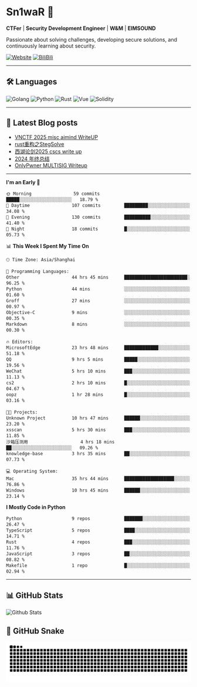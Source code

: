 # Sn1waR 👋

**CTFer** | **Security Development Engineer** | **W&M** | **EIMSOUND**

Passionate about solving challenges, developing secure solutions, and continuously learning about security.

[![Website](https://img.shields.io/website?url=https%3A%2F%2Fwww.snowywar.top)](https://www.snowywar.top) 
[![BiliBili](https://img.shields.io/badge/BiliBili-哔哩哔哩-00A1D6?style=flat&logo=bilibili&logoColor=white)](https://space.bilibili.com/8389161)  

---

## 🛠️ Languages
![Golang](https://img.shields.io/badge/-Golang-00ADD8?style=flat&logo=go&logoColor=white)
![Python](https://img.shields.io/badge/-Python-3776AB?style=flat&logo=python&logoColor=white)
![Rust](https://img.shields.io/badge/-Rust-000000?style=flat&logo=rust&logoColor=white)
![Vue](https://img.shields.io/badge/-Vue.js-4FC08D?style=flat&logo=vue.js&logoColor=white)
![Solidity](https://img.shields.io/badge/-Solidity-363636?style=flat&logo=solidity&logoColor=white)

---
## 📖 Latest Blog posts
<!-- BLOG-POST-LIST:START -->
- [VNCTF 2025 misc aimind WriteUP](https://www.snowywar.top/4546.html)
- [rust重构之StegSolve](https://www.snowywar.top/4541.html)
- [西湖论剑2025 cscs write up](https://www.snowywar.top/4527.html)
- [2024 年终总结](https://www.snowywar.top/4525.html)
- [OnlyPwner MULTISIG Writeup](https://www.snowywar.top/4507.html)
<!-- BLOG-POST-LIST:END -->
---
<!--START_SECTION:waka-->
**I'm an Early 🐤** 

```text
🌞 Morning                59 commits          █████░░░░░░░░░░░░░░░░░░░░   18.79 % 
🌆 Daytime                107 commits         █████████░░░░░░░░░░░░░░░░   34.08 % 
🌃 Evening                130 commits         ██████████░░░░░░░░░░░░░░░   41.40 % 
🌙 Night                  18 commits          █░░░░░░░░░░░░░░░░░░░░░░░░   05.73 % 
```


📊 **This Week I Spent My Time On** 

```text
🕑︎ Time Zone: Asia/Shanghai

💬 Programming Languages: 
Other                    44 hrs 45 mins      ████████████████████████░   96.25 % 
Python                   44 mins             ░░░░░░░░░░░░░░░░░░░░░░░░░   01.60 % 
Groff                    27 mins             ░░░░░░░░░░░░░░░░░░░░░░░░░   00.97 % 
Objective-C              9 mins              ░░░░░░░░░░░░░░░░░░░░░░░░░   00.35 % 
Markdown                 8 mins              ░░░░░░░░░░░░░░░░░░░░░░░░░   00.30 % 

🔥 Editors: 
MicrosoftEdge            23 hrs 48 mins      █████████████░░░░░░░░░░░░   51.18 % 
QQ                       9 hrs 5 mins        █████░░░░░░░░░░░░░░░░░░░░   19.56 % 
WeChat                   5 hrs 10 mins       ███░░░░░░░░░░░░░░░░░░░░░░   11.13 % 
cs2                      2 hrs 10 mins       █░░░░░░░░░░░░░░░░░░░░░░░░   04.67 % 
oopz                     1 hr 28 mins        █░░░░░░░░░░░░░░░░░░░░░░░░   03.16 % 

🐱‍💻 Projects: 
Unknown Project          10 hrs 47 mins      ██████░░░░░░░░░░░░░░░░░░░   23.20 % 
xsscan                   5 hrs 30 mins       ███░░░░░░░░░░░░░░░░░░░░░░   11.85 % 
沙箱压测用                    4 hrs 18 mins       ██░░░░░░░░░░░░░░░░░░░░░░░   09.26 % 
knowledge-base           3 hrs 35 mins       ██░░░░░░░░░░░░░░░░░░░░░░░   07.73 % 

💻 Operating System: 
Mac                      35 hrs 44 mins      ███████████████████░░░░░░   76.86 % 
Windows                  10 hrs 45 mins      ██████░░░░░░░░░░░░░░░░░░░   23.14 % 
```

**I Mostly Code in Python** 

```text
Python                   9 repos             ███████░░░░░░░░░░░░░░░░░░   26.47 % 
TypeScript               5 repos             ████░░░░░░░░░░░░░░░░░░░░░   14.71 % 
Rust                     4 repos             ███░░░░░░░░░░░░░░░░░░░░░░   11.76 % 
JavaScript               3 repos             ██░░░░░░░░░░░░░░░░░░░░░░░   08.82 % 
Makefile                 1 repo              █░░░░░░░░░░░░░░░░░░░░░░░░   02.94 % 
```




<!--END_SECTION:waka-->
---

## 📊 GitHub Stats
![Github Stats](https://github-readme-stats.vercel.app/api?username=jiayuqi7813&show_icons=true&theme=radical)

## 🐍 GitHub Snake
<picture>
  <source media="(prefers-color-scheme: dark)" srcset="https://raw.githubusercontent.com/jiayuqi7813/jiayuqi7813/output/github-contribution-grid-snake-dark.svg">
  <source media="(prefers-color-scheme: light)" srcset="https://raw.githubusercontent.com/jiayuqi7813/jiayuqi7813/output/github-contribution-grid-snake.svg">
  <img alt="github contribution grid snake animation" src="https://raw.githubusercontent.com/jiayuqi7813/jiayuqi7813/output/github-contribution-grid-snake.svg">
</picture>

